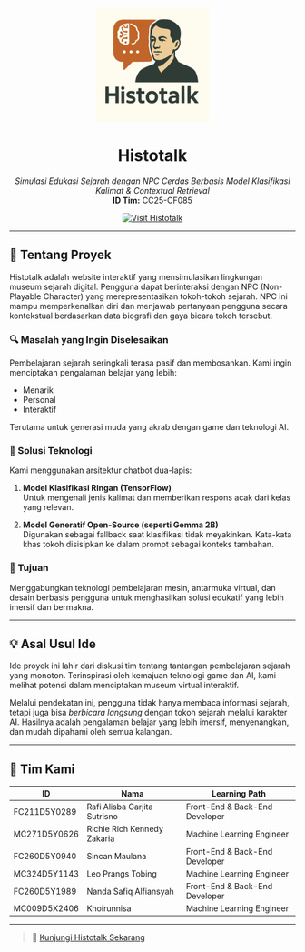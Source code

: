 <div align="center" id="top">
  <img src="./img/logo.jpg" width="200" alt="Histotalk"/>
</div>

<h1 align="center">Histotalk</h1>

<p align="center">
  <em>Simulasi Edukasi Sejarah dengan NPC Cerdas Berbasis Model Klasifikasi Kalimat & Contextual Retrieval</em><br/>
  <strong>ID Tim:</strong> CC25-CF085
</p>

<p align="center">
  <a href="https://histotalk.vercel.app" target="_blank">
    <img src="https://img.shields.io/badge/Histotalk🌐-Visit-blue.svg?style=for-the-badge&logo=google-chrome" alt="Visit Histotalk"/>
  </a>
</p>

---

## 🧠 Tentang Proyek

Histotalk adalah website interaktif yang mensimulasikan lingkungan museum sejarah digital. Pengguna dapat berinteraksi dengan NPC (Non-Playable Character) yang merepresentasikan tokoh-tokoh sejarah. NPC ini mampu memperkenalkan diri dan menjawab pertanyaan pengguna secara kontekstual berdasarkan data biografi dan gaya bicara tokoh tersebut.

### 🔍 Masalah yang Ingin Diselesaikan

Pembelajaran sejarah seringkali terasa pasif dan membosankan. Kami ingin menciptakan pengalaman belajar yang lebih:

- Menarik
- Personal
- Interaktif

Terutama untuk generasi muda yang akrab dengan game dan teknologi AI.

### 🧩 Solusi Teknologi

Kami menggunakan arsitektur chatbot dua-lapis:

1. **Model Klasifikasi Ringan (TensorFlow)**  
   Untuk mengenali jenis kalimat dan memberikan respons acak dari kelas yang relevan.

2. **Model Generatif Open-Source (seperti Gemma 2B)**  
   Digunakan sebagai fallback saat klasifikasi tidak meyakinkan. Kata-kata khas tokoh disisipkan ke dalam prompt sebagai konteks tambahan.

### 🎯 Tujuan

Menggabungkan teknologi pembelajaran mesin, antarmuka virtual, dan desain berbasis pengguna untuk menghasilkan solusi edukatif yang lebih imersif dan bermakna.

---

## 💡 Asal Usul Ide

Ide proyek ini lahir dari diskusi tim tentang tantangan pembelajaran sejarah yang monoton. Terinspirasi oleh kemajuan teknologi game dan AI, kami melihat potensi dalam menciptakan museum virtual interaktif.

Melalui pendekatan ini, pengguna tidak hanya membaca informasi sejarah, tetapi juga bisa *berbicara langsung* dengan tokoh sejarah melalui karakter AI. Hasilnya adalah pengalaman belajar yang lebih imersif, menyenangkan, dan mudah dipahami oleh semua kalangan.

---

## 👥 Tim Kami

| ID             | Nama                               | Learning Path                   |
|----------------|------------------------------------|----------------------------------|
| FC211D5Y0289   | Rafi Alisba Garjita Sutrisno       | Front-End & Back-End Developer  |
| MC271D5Y0626   | Richie Rich Kennedy Zakaria        | Machine Learning Engineer       |
| FC260D5Y0940   | Sincan Maulana                     | Front-End & Back-End Developer  |
| MC324D5Y1143   | Leo Prangs Tobing                  | Machine Learning Engineer       |
| FC260D5Y1989   | Nanda Safiq Alfiansyah             | Front-End & Back-End Developer  |
| MC009D5X2406   | Khoirunnisa                        | Machine Learning Engineer       |

---

> 🚀 [Kunjungi Histotalk Sekarang](https://histotalk.netlify.app/)
